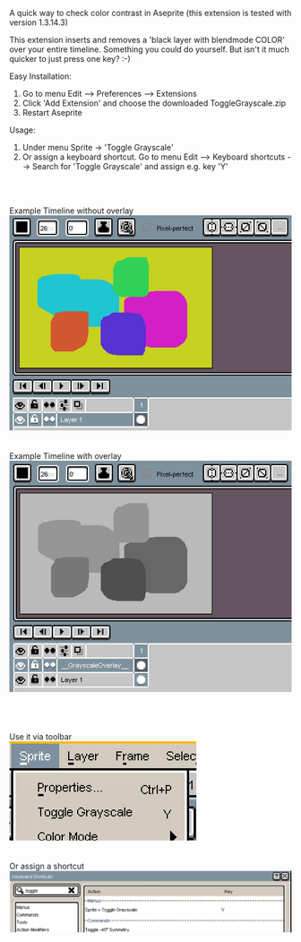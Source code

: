 A quick way to check color contrast in Aseprite (this extension is tested with version 1.3.14.3)

This extension inserts and removes a 'black layer with blendmode COLOR' over your entire timeline. Something you could do yourself.
But isn't it much quicker to just press one key? :-)

Easy Installation:
1) Go to menu Edit --> Preferences --> Extensions
2) Click 'Add Extension' and choose the downloaded ToggleGrayscale.zip
3) Restart Aseprite

Usage:
1) Under menu Sprite -> 'Toggle Grayscale'
2) Or assign a keyboard shortcut. Go to menu Edit --> Keyboard shortcuts --> Search for 'Toggle Grayscale' and assign e.g. key 'Y'
<br>
<br>

Example Timeline without overlay
![](Example_images/01_Example.jpg)
<br>
<br>
<br>
Example Timeline with overlay
![](Example_images/02_Example.jpg)
<br>
<br>
<br>
<br>
<br>
Use it via toolbar
<br>
![](Example_images/03_Example.jpg)
<br>
<br>
<br>
Or assign a shortcut
![](Example_images/04_Example.jpg)
